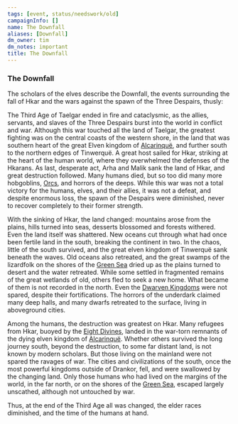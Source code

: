 ```yaml
---
tags: [event, status/needswork/old]
campaignInfo: []
name: The Downfall
aliases: [Downfall]
dm_owner: tim
dm_notes: important
title: The Downfall
---
```


### The Downfall

The scholars of the elves describe the Downfall, the events surrounding the fall of Hkar and the wars against the spawn of the Three Despairs, thusly:

The Third Age of Taelgar ended in fire and cataclysmic, as the allies, servants, and slaves of the Three Despairs burst into the world in conflict and war. Although this war touched all the land of Taelgar, the greatest fighting was on the central coasts of the western shore, in the land that was southern heart of the great Elven kingdom of [Alcarinquë](<../../history/pre-downfall/alcarinque.md>), and further south to the northern edges of Tinwerquë. A great host sailed for Hkar, striking at the heart of the human world, where they overwhelmed the defenses of the Hkarans. As last, desperate act, Arha and Malik sank the land of Hkar, and great destruction followed. Many humans died, but so too did many more hobgoblins, [Orcs](<../../species/orcs.md>), and horrors of the deeps. While this war was not a total victory for the humans, elves, and their allies, it was not a defeat, and despite enormous loss, the spawn of the Despairs were diminished, never to recover completely to their former strength. 

With the sinking of Hkar, the land changed: mountains arose from the plains, hills turned into seas, desserts blossomed and forests withered. Even the land itself was shattered. New oceans cut through what had once been fertile land in the south, breaking the continent in two. In the chaos, little of the south survived, and the great elven kingdom of Tinwerquë sank beneath the waves. Old oceans also retreated, and the great swamps of the lizardfolk on the shores of the [Green Sea](<../../gazetteer/green-sea.md>) dried up as the plains turned to desert and the water retreated. While some settled in fragmented remains of the great wetlands of old, others fled to seek a new home. What became of them is not recorded in the north. Even the [Dwarven Kingdoms](<../../gazetteer/central-highlands/dwarven-kingdoms/dwarven-kingdoms.md>) were not spared, despite their fortifications. The horrors of the underdark claimed many deep halls, and many dwarfs retreated to the surface, living in aboveground cities.

Among the humans, the destruction was greatest on Hkar. Many refugees from Hkar, buoyed by the [Eight Divines](<../../gods-and-religions/religions/mos-numena/mos-numena.md>), landed in the war-torn remnants of the dying elven kingdom of [Alcarinquë](<../../history/pre-downfall/alcarinque.md>). Whether others survived the long journey south, beyond the destruction, to some far distant land, is not known by modern scholars. But those living on the mainland were not spared the ravages of war. The cities and civilizations of the south, once the most powerful kingdoms outside of Drankor, fell, and were swallowed by the changing land. Only those humans who had lived on the margins of the world, in the far north, or on the shores of the [Green Sea](<../../gazetteer/green-sea.md>), escaped largely unscathed, although not untouched by war. 

Thus, at the end of the Third Age all was changed, the elder races diminished, and the time of the humans at hand.

